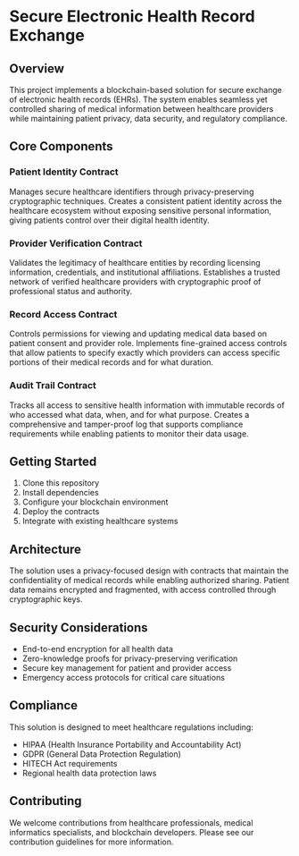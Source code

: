# Secure Electronic Health Record Exchange

## Overview
This project implements a blockchain-based solution for secure exchange of electronic health records (EHRs). The system enables seamless yet controlled sharing of medical information between healthcare providers while maintaining patient privacy, data security, and regulatory compliance.

## Core Components

### Patient Identity Contract
Manages secure healthcare identifiers through privacy-preserving cryptographic techniques. Creates a consistent patient identity across the healthcare ecosystem without exposing sensitive personal information, giving patients control over their digital health identity.

### Provider Verification Contract
Validates the legitimacy of healthcare entities by recording licensing information, credentials, and institutional affiliations. Establishes a trusted network of verified healthcare providers with cryptographic proof of professional status and authority.

### Record Access Contract
Controls permissions for viewing and updating medical data based on patient consent and provider role. Implements fine-grained access controls that allow patients to specify exactly which providers can access specific portions of their medical records and for what duration.

### Audit Trail Contract
Tracks all access to sensitive health information with immutable records of who accessed what data, when, and for what purpose. Creates a comprehensive and tamper-proof log that supports compliance requirements while enabling patients to monitor their data usage.

## Getting Started
1. Clone this repository
2. Install dependencies
3. Configure your blockchain environment
4. Deploy the contracts
5. Integrate with existing healthcare systems

## Architecture
The solution uses a privacy-focused design with contracts that maintain the confidentiality of medical records while enabling authorized sharing. Patient data remains encrypted and fragmented, with access controlled through cryptographic keys.

## Security Considerations
- End-to-end encryption for all health data
- Zero-knowledge proofs for privacy-preserving verification
- Secure key management for patient and provider access
- Emergency access protocols for critical care situations

## Compliance
This solution is designed to meet healthcare regulations including:
- HIPAA (Health Insurance Portability and Accountability Act)
- GDPR (General Data Protection Regulation)
- HITECH Act requirements
- Regional health data protection laws

## Contributing
We welcome contributions from healthcare professionals, medical informatics specialists, and blockchain developers. Please see our contribution guidelines for more information.
